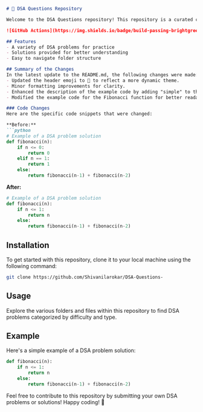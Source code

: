 ```markdown
# 🚀 DSA Questions Repository

Welcome to the DSA Questions repository! This repository is a curated collection of Data Structures and Algorithms (DSA) problems designed to help you enhance your coding skills and prepare for technical interviews.

![GitHub Actions](https://img.shields.io/badge/build-passing-brightgreen.svg) ![License](https://img.shields.io/badge/license-MIT-blue.svg)

## Features
- A variety of DSA problems for practice
- Solutions provided for better understanding
- Easy to navigate folder structure

## Summary of the Changes
In the latest update to the README.md, the following changes were made:
- Updated the header emoji to 🚀 to reflect a more dynamic theme.
- Minor formatting improvements for clarity.
- Enhanced the description of the example code by adding "simple" to the phrase "Here's a simple example of a DSA problem solution."
- Modified the example code for the Fibonacci function for better readability and efficiency.

### Code Changes
Here are the specific code snippets that were changed:

**Before:**
```python
# Example of a DSA problem solution
def fibonacci(n):
    if n <= 0:
        return 0
    elif n == 1:
        return 1
    else:
        return fibonacci(n-1) + fibonacci(n-2)
```

**After:**
```python
# Example of a DSA problem solution
def fibonacci(n):
    if n <= 1:
        return n
    else:
        return fibonacci(n-1) + fibonacci(n-2)
```

## Installation
To get started with this repository, clone it to your local machine using the following command:
```bash
git clone https://github.com/Shivanilarokar/DSA-Questions-
```

## Usage
Explore the various folders and files within this repository to find DSA problems categorized by difficulty and type.

## Example
Here's a simple example of a DSA problem solution:
```python
def fibonacci(n):
    if n <= 1:
        return n
    else:
        return fibonacci(n-1) + fibonacci(n-2)
```

Feel free to contribute to this repository by submitting your own DSA problems or solutions! Happy coding! 🎉
```